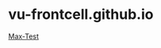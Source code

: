 # vu-frontcell.github.io

[Max-Test](se.futureordering.app://https://maxburgers-test.futureordering.com)
